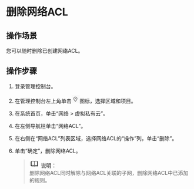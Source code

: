 # 删除网络ACL<a name="zh-cn_topic_0051746707"></a>

## 操作场景<a name="section66699152161428"></a>

您可以随时删除已创建网络ACL。

## 操作步骤<a name="section25103352161542"></a>

1.  登录管理控制台。
2.  在管理控制台左上角单击![](figures/icon-region.png)图标，选择区域和项目。
3.  在系统首页，单击“网络 \> 虚拟私有云”。
4.  在左侧导航栏单击“网络ACL”。
5.  在右侧在“网络ACL”列表区域，选择网络ACL的“操作”列，单击“删除”。
6.  单击“确定”，删除网络ACL。

    >![](public_sys-resources/icon-note.gif) **说明：**   
    >删除网络ACL同时解除与网络ACL关联的子网，删除网络ACL中已添加的规则。  


